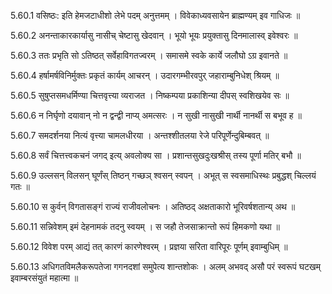 5.60.1
वसिष्ठः:
इति हेमजटाधीशो लेभे पदम् अनुत्तमम् ।
विवेकाध्यवसायेन ब्राह्मण्यम् इव गाधिजः ॥


5.60.2
अनन्ताकारकार्यासु नासीच् चेष्टासु खेदवान् ।
भूयो भूयः प्रयुक्तासु दिनमालास्व् इवेश्वरः ॥


5.60.3
ततः प्रभृति सो ऽतिष्ठत् सर्वेहाविगतज्वरम् ।
समासमे स्वके कार्ये जलौघो ऽग्र इवानते ॥


5.60.4
हर्षामर्षविनिर्मुक्तः प्रकृतं कार्यम् आचरन् ।
उदारगम्भीरवपुर् जहाराम्बुनिधेश् श्रियम् ॥


5.60.5
सुषुप्तसमधर्मिण्या चित्तवृत्त्या व्यराजत ।
निष्कम्पया प्रकाशिन्या दीपस् स्वशिखयेव सः ॥


5.60.6
न निर्घृणो दयावान् नो न द्वन्द्वी नाप्य् अमत्सरः ।
न सुखी नासुखी नार्थी नानर्थी स बभूव ह ॥


5.60.7
समदर्शनया नित्यं वृत्त्या चामलधीरया ।
अन्तश्शीतलया रेजे परिपूर्णेन्दुबिम्बवत् ॥


5.60.8
सर्वं चित्तत्त्वकचनं जगद् इत्य् अवलोक्य सा ।
प्रशान्तसुखदुःखश्रीस् तस्य पूर्णा मतिर् बभौ ॥


5.60.9
उल्लसन् विलसन् घूर्णंस् तिष्ठन् गच्छञ् श्वसन् स्वपन् ।
अभूत् स स्वसमाधिस्थः प्रबुद्धश् चिल्लयं गतः ॥


5.60.10
स कुर्वन् विगतासङ्गं राज्यं राजीवलोचनः ।
अतिष्ठद् अक्षताकारो भूरिवर्षशतान्य् अथ ॥


5.60.11
सन्निवेशम् इमं देहनामकं तदनु स्वयम् ।
स जहौ तेजसाक्रान्तो रूपं हिमकणो यथा ॥


5.60.12
विवेश परम् आद्यं तत् कारणं कारणेश्वरम् ।
प्रज्ञया सरिता वारिपूरः पूर्णम् इवाम्बुधिम् ॥


5.60.13
अधिगतविमलैकरूपतेजा गगनदशां समुपेत्य शान्तशोकः ।
अलम् अभवद् असौ परं स्वरूपं घटखम् इवाम्बरसंयुतं महात्मा ॥

